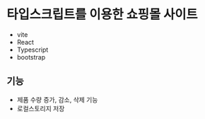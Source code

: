 # 타입스크립트를 이용한 쇼핑몰 사이트

- vite 
- React
- Typescript
- bootstrap

## 기능
- 제품 수량 증가, 감소, 삭제 기능
- 로컬스토리지 저장
